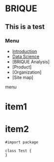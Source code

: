 # BRIQUE

This is a test
--------------

### Menu ###
 * [Introduction]()
 * [Data Science](https://github.com/dsg-brique/dsg-brique.github.io/dsg.md)
 * [BRIQUE Analysis]
 * [Product]
 * [Organization]
 * [Site map]
 
menu
  # item1
  # item2

~~~
#import package

class Test {
}

~~~

